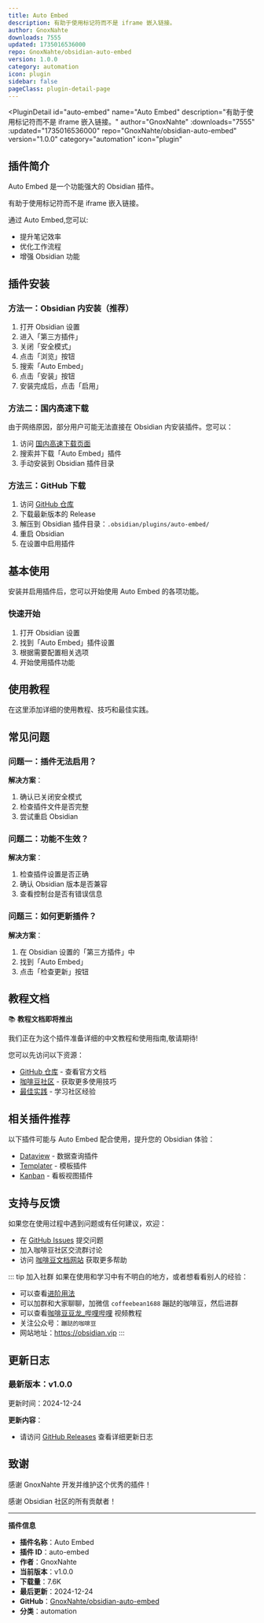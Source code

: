 ```yaml
---
title: Auto Embed
description: 有助于使用标记符而不是 iframe 嵌入链接。
author: GnoxNahte
downloads: 7555
updated: 1735016536000
repo: GnoxNahte/obsidian-auto-embed
version: 1.0.0
category: automation
icon: plugin
sidebar: false
pageClass: plugin-detail-page
---
```


<PluginDetail
  id="auto-embed"
  name="Auto Embed"
  description="有助于使用标记符而不是 iframe 嵌入链接。"
  author="GnoxNahte"
  :downloads="7555"
  :updated="1735016536000"
  repo="GnoxNahte/obsidian-auto-embed"
  version="1.0.0"
  category="automation"
  icon="plugin"
>

<!-- AUTO_GENERATED_START -->
## 插件简介

Auto Embed 是一个功能强大的 Obsidian 插件。

有助于使用标记符而不是 iframe 嵌入链接。

通过 Auto Embed,您可以:

- 提升笔记效率
- 优化工作流程
- 增强 Obsidian 功能

<!-- AUTO_GENERATED_END -->

<!-- AUTO_GENERATED_START -->
## 插件安装

### 方法一：Obsidian 内安装（推荐）

1. 打开 Obsidian 设置
2. 进入「第三方插件」
3. 关闭「安全模式」
4. 点击「浏览」按钮
5. 搜索「Auto Embed」
6. 点击「安装」按钮
7. 安装完成后，点击「启用」

### 方法二：国内高速下载

由于网络原因，部分用户可能无法直接在 Obsidian 内安装插件。您可以：

1. 访问 [国内高速下载页面](/zh/documentation/obsidian-plugins-download.html)
2. 搜索并下载「Auto Embed」插件
3. 手动安装到 Obsidian 插件目录

### 方法三：GitHub 下载

1. 访问 [GitHub 仓库](https://github.com/GnoxNahte/obsidian-auto-embed)
2. 下载最新版本的 Release
3. 解压到 Obsidian 插件目录：`.obsidian/plugins/auto-embed/`
4. 重启 Obsidian
5. 在设置中启用插件

## 基本使用

安装并启用插件后，您可以开始使用 Auto Embed 的各项功能。

### 快速开始

1. 打开 Obsidian 设置
2. 找到「Auto Embed」插件设置
3. 根据需要配置相关选项
4. 开始使用插件功能

<!-- AUTO_GENERATED_END -->

<!-- CUSTOM_CONTENT_START:tutorial -->
## 使用教程

在这里添加详细的使用教程、技巧和最佳实践。

<!-- CUSTOM_CONTENT_END:tutorial -->

<!-- SHARED_CONTENT_START -->
## 常见问题

### 问题一：插件无法启用？

**解决方案**：
1. 确认已关闭安全模式
2. 检查插件文件是否完整
3. 尝试重启 Obsidian

### 问题二：功能不生效？

**解决方案**：
1. 检查插件设置是否正确
2. 确认 Obsidian 版本是否兼容
3. 查看控制台是否有错误信息

### 问题三：如何更新插件？

**解决方案**：
1. 在 Obsidian 设置的「第三方插件」中
2. 找到「Auto Embed」
3. 点击「检查更新」按钮

## 教程文档

📚 **教程文档即将推出**

我们正在为这个插件准备详细的中文教程和使用指南,敬请期待!

您可以先访问以下资源：
- [GitHub 仓库](https://github.com/GnoxNahte/obsidian-auto-embed) - 查看官方文档
- [咖啡豆社区](/zh/bases/) - 获取更多使用技巧
- [最佳实践](/zh/best-practices/) - 学习社区经验

## 相关插件推荐

以下插件可能与 Auto Embed 配合使用，提升您的 Obsidian 体验：

- [Dataview](/zh/plugins/dataview.html) - 数据查询插件
- [Templater](/zh/plugins/templater-obsidian.html) - 模板插件
- [Kanban](/zh/plugins/obsidian-kanban.html) - 看板视图插件

## 支持与反馈

如果您在使用过程中遇到问题或有任何建议，欢迎：

- 在 [GitHub Issues](https://github.com/GnoxNahte/obsidian-auto-embed/issues) 提交问题
- 加入咖啡豆社区交流群讨论
- 访问 [咖啡豆文档网站](https://obsidian.vip) 获取更多帮助

::: tip 加入社群
如果在使用和学习中有不明白的地方，或者想看看别人的经验：
- 可以查看[进阶用法](/zh/advanced)
- 可以加群和大家聊聊，加微信 `coffeebean1688` 蹦跶的咖啡豆，然后进群
- 可以查看[咖啡豆豆龙_哔哩哔哩](https://space.bilibili.com/618777356) 视频教程
- 关注公众号：`蹦跶的咖啡豆`
- 网站地址：https://obsidian.vip
:::
<!-- SHARED_CONTENT_END -->

<!-- AUTO_GENERATED_START -->
## 更新日志

### 最新版本：v1.0.0

更新时间：2024-12-24

**更新内容**：
- 请访问 [GitHub Releases](https://github.com/GnoxNahte/obsidian-auto-embed/releases) 查看详细更新日志

## 致谢

感谢 GnoxNahte 开发并维护这个优秀的插件！

感谢 Obsidian 社区的所有贡献者！

---

**插件信息**
- **插件名称**：Auto Embed
- **插件 ID**：auto-embed
- **作者**：GnoxNahte
- **当前版本**：v1.0.0
- **下载量**：7.6K
- **最后更新**：2024-12-24
- **GitHub**：[GnoxNahte/obsidian-auto-embed](https://github.com/GnoxNahte/obsidian-auto-embed)
- **分类**：automation
<!-- AUTO_GENERATED_END -->

</PluginDetail>

